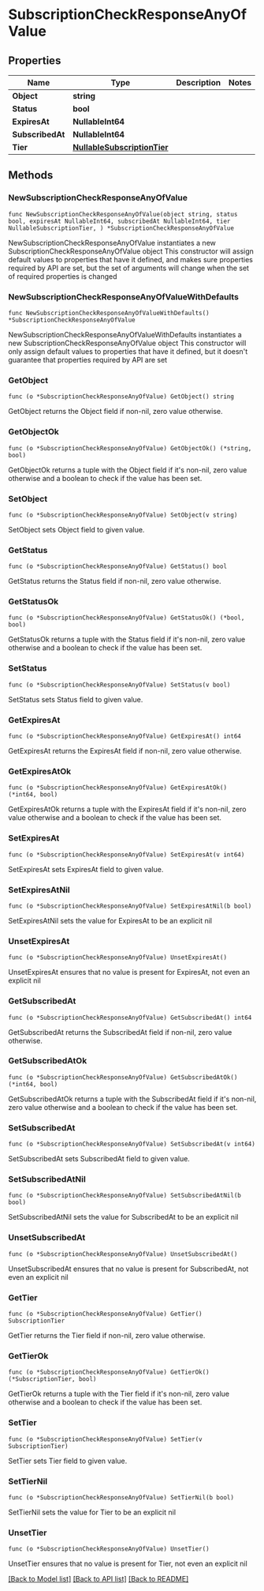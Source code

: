 # SubscriptionCheckResponseAnyOfValue

## Properties

Name | Type | Description | Notes
------------ | ------------- | ------------- | -------------
**Object** | **string** |  | 
**Status** | **bool** |  | 
**ExpiresAt** | **NullableInt64** |  | 
**SubscribedAt** | **NullableInt64** |  | 
**Tier** | [**NullableSubscriptionTier**](SubscriptionTier.md) |  | 

## Methods

### NewSubscriptionCheckResponseAnyOfValue

`func NewSubscriptionCheckResponseAnyOfValue(object string, status bool, expiresAt NullableInt64, subscribedAt NullableInt64, tier NullableSubscriptionTier, ) *SubscriptionCheckResponseAnyOfValue`

NewSubscriptionCheckResponseAnyOfValue instantiates a new SubscriptionCheckResponseAnyOfValue object
This constructor will assign default values to properties that have it defined,
and makes sure properties required by API are set, but the set of arguments
will change when the set of required properties is changed

### NewSubscriptionCheckResponseAnyOfValueWithDefaults

`func NewSubscriptionCheckResponseAnyOfValueWithDefaults() *SubscriptionCheckResponseAnyOfValue`

NewSubscriptionCheckResponseAnyOfValueWithDefaults instantiates a new SubscriptionCheckResponseAnyOfValue object
This constructor will only assign default values to properties that have it defined,
but it doesn't guarantee that properties required by API are set

### GetObject

`func (o *SubscriptionCheckResponseAnyOfValue) GetObject() string`

GetObject returns the Object field if non-nil, zero value otherwise.

### GetObjectOk

`func (o *SubscriptionCheckResponseAnyOfValue) GetObjectOk() (*string, bool)`

GetObjectOk returns a tuple with the Object field if it's non-nil, zero value otherwise
and a boolean to check if the value has been set.

### SetObject

`func (o *SubscriptionCheckResponseAnyOfValue) SetObject(v string)`

SetObject sets Object field to given value.


### GetStatus

`func (o *SubscriptionCheckResponseAnyOfValue) GetStatus() bool`

GetStatus returns the Status field if non-nil, zero value otherwise.

### GetStatusOk

`func (o *SubscriptionCheckResponseAnyOfValue) GetStatusOk() (*bool, bool)`

GetStatusOk returns a tuple with the Status field if it's non-nil, zero value otherwise
and a boolean to check if the value has been set.

### SetStatus

`func (o *SubscriptionCheckResponseAnyOfValue) SetStatus(v bool)`

SetStatus sets Status field to given value.


### GetExpiresAt

`func (o *SubscriptionCheckResponseAnyOfValue) GetExpiresAt() int64`

GetExpiresAt returns the ExpiresAt field if non-nil, zero value otherwise.

### GetExpiresAtOk

`func (o *SubscriptionCheckResponseAnyOfValue) GetExpiresAtOk() (*int64, bool)`

GetExpiresAtOk returns a tuple with the ExpiresAt field if it's non-nil, zero value otherwise
and a boolean to check if the value has been set.

### SetExpiresAt

`func (o *SubscriptionCheckResponseAnyOfValue) SetExpiresAt(v int64)`

SetExpiresAt sets ExpiresAt field to given value.


### SetExpiresAtNil

`func (o *SubscriptionCheckResponseAnyOfValue) SetExpiresAtNil(b bool)`

 SetExpiresAtNil sets the value for ExpiresAt to be an explicit nil

### UnsetExpiresAt
`func (o *SubscriptionCheckResponseAnyOfValue) UnsetExpiresAt()`

UnsetExpiresAt ensures that no value is present for ExpiresAt, not even an explicit nil
### GetSubscribedAt

`func (o *SubscriptionCheckResponseAnyOfValue) GetSubscribedAt() int64`

GetSubscribedAt returns the SubscribedAt field if non-nil, zero value otherwise.

### GetSubscribedAtOk

`func (o *SubscriptionCheckResponseAnyOfValue) GetSubscribedAtOk() (*int64, bool)`

GetSubscribedAtOk returns a tuple with the SubscribedAt field if it's non-nil, zero value otherwise
and a boolean to check if the value has been set.

### SetSubscribedAt

`func (o *SubscriptionCheckResponseAnyOfValue) SetSubscribedAt(v int64)`

SetSubscribedAt sets SubscribedAt field to given value.


### SetSubscribedAtNil

`func (o *SubscriptionCheckResponseAnyOfValue) SetSubscribedAtNil(b bool)`

 SetSubscribedAtNil sets the value for SubscribedAt to be an explicit nil

### UnsetSubscribedAt
`func (o *SubscriptionCheckResponseAnyOfValue) UnsetSubscribedAt()`

UnsetSubscribedAt ensures that no value is present for SubscribedAt, not even an explicit nil
### GetTier

`func (o *SubscriptionCheckResponseAnyOfValue) GetTier() SubscriptionTier`

GetTier returns the Tier field if non-nil, zero value otherwise.

### GetTierOk

`func (o *SubscriptionCheckResponseAnyOfValue) GetTierOk() (*SubscriptionTier, bool)`

GetTierOk returns a tuple with the Tier field if it's non-nil, zero value otherwise
and a boolean to check if the value has been set.

### SetTier

`func (o *SubscriptionCheckResponseAnyOfValue) SetTier(v SubscriptionTier)`

SetTier sets Tier field to given value.


### SetTierNil

`func (o *SubscriptionCheckResponseAnyOfValue) SetTierNil(b bool)`

 SetTierNil sets the value for Tier to be an explicit nil

### UnsetTier
`func (o *SubscriptionCheckResponseAnyOfValue) UnsetTier()`

UnsetTier ensures that no value is present for Tier, not even an explicit nil

[[Back to Model list]](../README.md#documentation-for-models) [[Back to API list]](../README.md#documentation-for-api-endpoints) [[Back to README]](../README.md)


